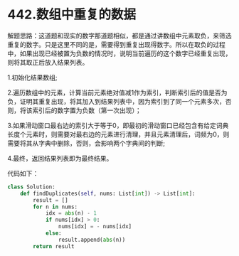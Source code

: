 # 442.数组中重复的数据

解题思路：这道题和现实的数字那道题相似，都是通过讲数组中元素取负，来筛选重复的数字。只是这里不同的是，需要得到重复出现得数字。所以在取负的过程中，如果出现已经被置为负数的情况时，说明当前遍历的这个数字已经重复出现，则将其取正后放入结果列表。

1.初始化结果数组;

2.遍历数组中的元素，计算当前元素绝对值减1作为索引，判断索引后的值是否为负，证明其重复出现，将其加入到结果列表中，因为索引到了同一个元素多次，否则，将该索引后的数字置为负数（第一次出现）；

3.如果滑动窗口最右边的索引大于等于0，即最初的滑动窗口已经包含有给定词典长度个元素时，则需要对最右边的元素进行清理，并且元素清理后，词频为0，则需要将其从字典中删除，否则，会影响两个字典间的判断;

4.最终，返回结果列表即为最终结果。

代码如下：

```python
class Solution:
    def findDuplicates(self, nums: List[int]) -> List[int]:
        result = []
        for n in nums:
            idx = abs(n) - 1
            if nums[idx] > 0:
                nums[idx] = - nums[idx]
            else:
                result.append(abs(n))
        return result
```